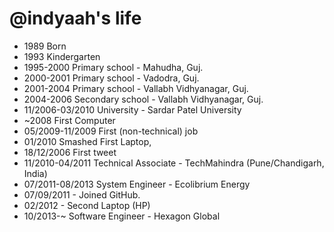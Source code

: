 @indyaah's life
===============

- 1989 Born
- 1993 Kindergarten
- 1995-2000 Primary school - Mahudha, Guj.
- 2000-2001 Primary school - Vadodra, Guj.
- 2001-2004 Primary school - Vallabh Vidhyanagar, Guj.
- 2004-2006 Secondary school - Vallabh Vidhyanagar, Guj.
- 11/2006-03/2010 University - Sardar Patel University
- ~2008 First Computer
- 05/2009-11/2009 First (non-technical) job
- 01/2010 Smashed First Laptop,
- 18/12/2006 First tweet
- 11/2010-04/2011 Technical Associate - TechMahindra (Pune/Chandigarh, India)
- 07/2011-08/2013 System Engineer - Ecolibrium Energy
- 07/09/2011 - Joined GitHub.
- 02/2012 - Second Laptop (HP)
- 10/2013-~ Software Engineer - Hexagon Global
